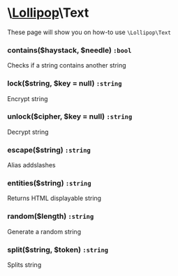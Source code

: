 # \\[Lollipop](https://github.com/jabernardo/lollipop-php)\Text

These page will show you on how-to use ```\Lollipop\Text``` 


### contains($haystack, $needle) ```:bool```
Checks if a string contains another string

### lock($string, $key = null) ```:string```
Encrypt string

### unlock($cipher, $key = null) ```:string```
Decrypt string

### escape($string) ```:string```
Alias addslashes

### entities($string) ```:string```
Returns HTML displayable string

### random($length) ```:string```
Generate a random string

### split($string, $token) ```:string```
Splits string
